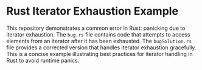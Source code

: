 # Rust Iterator Exhaustion Example

This repository demonstrates a common error in Rust: panicking due to iterator exhaustion.  The `bug.rs` file contains code that attempts to access elements from an iterator after it has been exhausted.  The `bugSolution.rs` file provides a corrected version that handles iterator exhaustion gracefully.  This is a concise example illustrating best practices for iterator handling in Rust to avoid runtime panics.